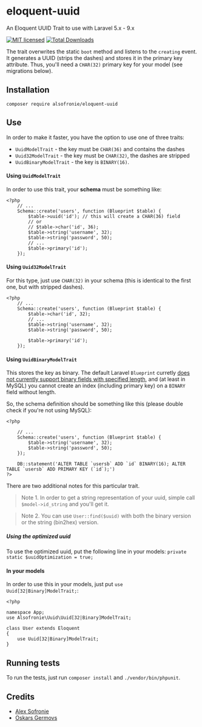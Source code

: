 # eloquent-uuid
An Eloquent UUID Trait to use with Laravel 5.x - 9.x

[![MIT licensed](https://img.shields.io/badge/license-MIT-blue.svg)](https://raw.githubusercontent.com/hyperium/hyper/master/LICENSE)
[![Total Downloads](https://poser.pugx.org/alsofronie/eloquent-uuid/downloads)](https://packagist.org/packages/alsofronie/eloquent-uuid)

The trait overwrites the static `boot` method and listens to the `creating`
event. It generates a UUID (strips the dashes) and stores it in the primary
key attribute. Thus, you'll need a `CHAR(32)` primary key for your model
(see migrations below).

## Installation

	composer require alsofronie/eloquent-uuid

## Use

In order to make it faster, you have the option to use one of three traits:

 - `UuidModelTrait` - the key must be `CHAR(36)` and contains the dashes
 - `Uuid32ModelTrait` - the key must be `CHAR(32)`, the dashes are stripped
 - `UuidBinaryModelTrait` - the key is `BINARY(16)`.

#### Using `UuidModelTrait`

In order to use this trait, your **schema** must be something like:

```
<?php
	// ...
	Schema::create('users', function (Blueprint $table) {
		$table->uuid('id');	// this will create a CHAR(36) field
		// or
		// $table->char('id', 36);
		$table->string('username', 32);
		$table->string('password', 50);
		// ...
		$table->primary('id');
	});
```

#### Using `Uuid32ModelTrait`

For this type, just use `CHAR(32)` in your schema (this is identical to the first one, but with stripped dashes).

```
<?php
	// ...
	Schema::create('users', function (Blueprint $table) {
		$table->char('id', 32);
		// ...
		$table->string('username', 32);
		$table->string('password', 50);

		$table->primary('id');
	});
```

#### Using `UuidBinaryModelTrait`

This stores the key as binary. The default Laravel `Blueprint` curretly
[does not currently support binary fields with specified length](https://github.com/laravel/framework/issues/1606),
and (at least in MySQL) you cannot create an index (including primary key) on a `BINARY` field without length.

So, the schema definition should be something like this (please double check if you're not using MySQL):

```
<?php

	// ...
	Schema::create('users', function (Blueprint $table) {
		$table->string('username', 32);
		$table->string('password', 50);
	});

	DB::statement('ALTER TABLE `usersb` ADD `id` BINARY(16); ALTER TABLE `usersb` ADD PRIMARY KEY (`id`);')
?>
```

There are two additional notes for this particular trait.

> Note 1. In order to get a string representation of your uuid, simple call `$model->id_string` and you'll get it.

> Note 2. You can use `User::find($uuid)` with both the binary version or the string (bin2hex) version.

##### Using the optimized uuid
To use the optimized uuid, put the following line in your models:
`private static $uuidOptimization = true;`

#### In your models

In order to use this in your models, just put `use Uuid[32|Binary]ModelTrait;`:

```
<?php

namespace App;
use Alsofronie\Uuid\Uuid[32|Binary]ModelTrait;

class User extends Eloquent
{
	use Uuid[32|Binary]ModelTrait;
}
```

## Running tests

To run the tests, just run `composer install` and `./vendor/bin/phpunit`.

## Credits

- [Alex Sofronie](https://github.com/alsofronie)
- [Oskars Germovs](https://twitter.com/faksx)
